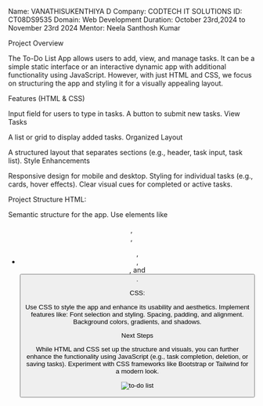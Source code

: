 Name: VANATHISUKENTHIYA D
Company: CODTECH IT SOLUTIONS
ID: CT08DS9535 
Domain: Web Development 
Duration: October 23rd,2024 to November 23rd 2024
Mentor: Neela Santhosh Kumar


Project Overview

The To-Do List App allows users to add, view, and manage tasks. It can be a simple static interface or an interactive dynamic app with additional functionality using JavaScript. However, with just HTML and CSS, we focus on structuring the app and styling it for a visually appealing layout.

Features (HTML & CSS)
  
   Input field for users to type in tasks.
    A button to submit new tasks.
    View Tasks

A list or grid to display added tasks.
Organized Layout

A structured layout that separates sections (e.g., header, task input, task list).
Style Enhancements

Responsive design for mobile and desktop.
Styling for individual tasks (e.g., cards, hover effects).
Clear visual cues for completed or active tasks.

Project Structure
HTML:

Semantic structure for the app.
Use elements like <header>, <main>, <ul>, <li>, <form>, and <button>.

CSS:

Use CSS to style the app and enhance its usability and aesthetics.
Implement features like:
Font selection and styling.
Spacing, padding, and alignment.
Background colors, gradients, and shadows.


Next Steps

While HTML and CSS set up the structure and visuals, you can further enhance the functionality using JavaScript (e.g., task completion, deletion, or saving tasks).
Experiment with CSS frameworks like Bootstrap or Tailwind for a modern look.

![to-do list](https://github.com/user-attachments/assets/304f2676-bd70-4c11-98b1-b04920185fc8)
